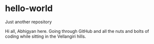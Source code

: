 # hello-world
Just another repository

Hi all, Abhigyan here. Going through GitHub and all the nuts and bolts of coding while sitting in the Vellangiri hills.  
